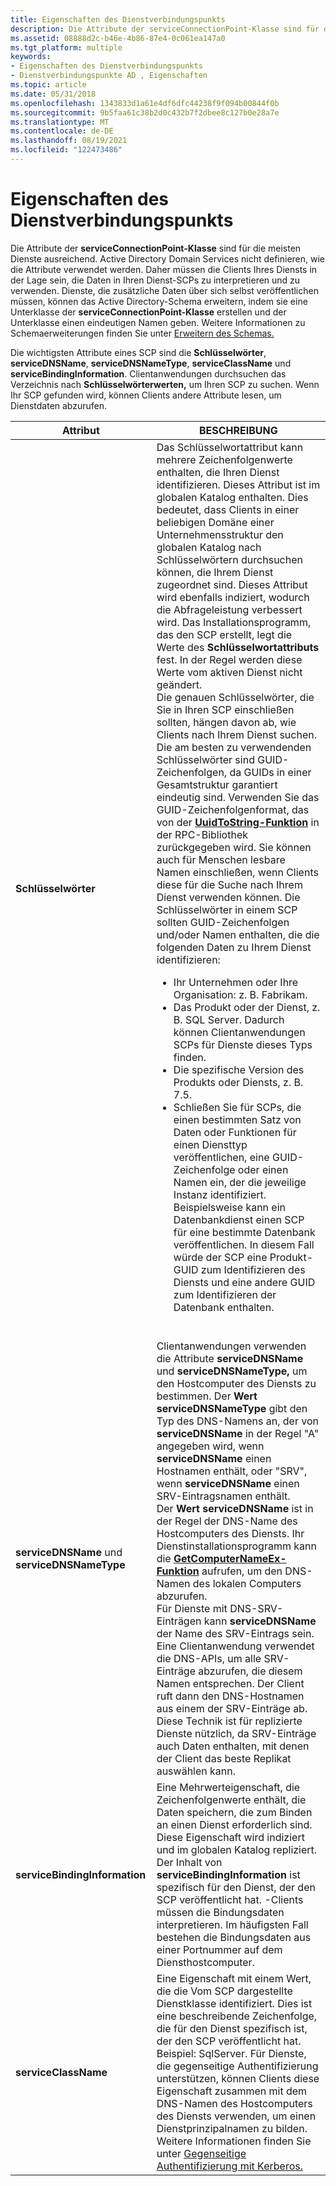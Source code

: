 ```yaml
---
title: Eigenschaften des Dienstverbindungspunkts
description: Die Attribute der serviceConnectionPoint-Klasse sind für die meisten Dienste ausreichend.
ms.assetid: 08888d2c-b46e-4b86-87e4-0c061ea147a0
ms.tgt_platform: multiple
keywords:
- Eigenschaften des Dienstverbindungspunkts
- Dienstverbindungspunkte AD , Eigenschaften
ms.topic: article
ms.date: 05/31/2018
ms.openlocfilehash: 1343833d1a61e4df6dfc44238f9f094b00844f0b
ms.sourcegitcommit: 9b5faa61c38b2d0c432b7f2dbee8c127b0e28a7e
ms.translationtype: MT
ms.contentlocale: de-DE
ms.lasthandoff: 08/19/2021
ms.locfileid: "122473486"
---
```

# <a name="service-connection-point-properties"></a>Eigenschaften des Dienstverbindungspunkts

Die Attribute der **serviceConnectionPoint-Klasse** sind für die meisten Dienste ausreichend. Active Directory Domain Services nicht definieren, wie die Attribute verwendet werden. Daher müssen die Clients Ihres Diensts in der Lage sein, die Daten in Ihren Dienst-SCPs zu interpretieren und zu verwenden. Dienste, die zusätzliche Daten über sich selbst veröffentlichen müssen, können das Active Directory-Schema erweitern, indem sie eine Unterklasse der **serviceConnectionPoint-Klasse** erstellen und der Unterklasse einen eindeutigen Namen geben. Weitere Informationen zu Schemaerweiterungen finden Sie unter [Erweitern des Schemas.](extending-the-schema.md)

Die wichtigsten Attribute eines SCP sind die **Schlüsselwörter**, **serviceDNSName**, **serviceDNSNameType**, **serviceClassName** und **serviceBindingInformation**. Clientanwendungen durchsuchen das Verzeichnis nach **Schlüsselwörterwerten,** um Ihren SCP zu suchen. Wenn Ihr SCP gefunden wird, können Clients andere Attribute lesen, um Dienstdaten abzurufen.




| Attribut | BESCHREIBUNG | 
|-----------|-------------|
| <strong>Schlüsselwörter</strong><br /> | Das <strong></strong> Schlüsselwortattribut kann mehrere Zeichenfolgenwerte enthalten, die Ihren Dienst identifizieren. Dieses Attribut ist im globalen Katalog enthalten. Dies bedeutet, dass Clients in einer beliebigen Domäne einer Unternehmensstruktur den globalen Katalog nach Schlüsselwörtern durchsuchen können, die Ihrem Dienst zugeordnet sind. Dieses Attribut wird ebenfalls indiziert, wodurch die Abfrageleistung verbessert wird. Das Installationsprogramm, das den SCP erstellt, legt die Werte des <strong>Schlüsselwortattributs</strong> fest. In der Regel werden diese Werte vom aktiven Dienst nicht geändert.<br /> Die genauen Schlüsselwörter, die Sie in Ihren SCP einschließen sollten, hängen davon ab, wie Clients nach Ihrem Dienst suchen. Die am besten zu verwendenden Schlüsselwörter sind GUID-Zeichenfolgen, da GUIDs in einer Gesamtstruktur garantiert eindeutig sind. Verwenden Sie das GUID-Zeichenfolgenformat, das von der <a href="/windows/desktop/api/rpcdce/nf-rpcdce-uuidtostring"><strong>UuidToString-Funktion</strong></a> in der RPC-Bibliothek zurückgegeben wird. Sie können auch für Menschen lesbare Namen einschließen, wenn Clients diese für die Suche nach Ihrem Dienst verwenden können. Die Schlüsselwörter in einem SCP sollten GUID-Zeichenfolgen und/oder Namen enthalten, die die folgenden Daten zu Ihrem Dienst identifizieren:<ul><li>Ihr Unternehmen oder Ihre Organisation: z. B. Fabrikam.</li><li>Das Produkt oder der Dienst, z. B. SQL Server. Dadurch können Clientanwendungen SCPs für Dienste dieses Typs finden.</li><li>Die spezifische Version des Produkts oder Diensts, z. B. 7.5.</li><li>Schließen Sie für SCPs, die einen bestimmten Satz von Daten oder Funktionen für einen Diensttyp veröffentlichen, eine GUID-Zeichenfolge oder einen Namen ein, der die jeweilige Instanz identifiziert. Beispielsweise kann ein Datenbankdienst einen SCP für eine bestimmte Datenbank veröffentlichen. In diesem Fall würde der SCP eine Produkt-GUID zum Identifizieren des Diensts und eine andere GUID zum Identifizieren der Datenbank enthalten.</li></ul><br /> | 
| <strong>serviceDNSName</strong> und <strong>serviceDNSNameType</strong><br /> | Clientanwendungen verwenden die Attribute <strong>serviceDNSName</strong> und <strong>serviceDNSNameType,</strong> um den Hostcomputer des Diensts zu bestimmen. Der <strong>Wert serviceDNSNameType</strong> gibt den Typ des DNS-Namens an, der von <strong>serviceDNSName</strong> in der Regel "A" angegeben wird, wenn <strong>serviceDNSName</strong> einen Hostnamen enthält, oder "SRV", wenn <strong>serviceDNSName</strong> einen SRV-Eintragsnamen enthält.<br /> Der <strong>Wert serviceDNSName</strong> ist in der Regel der DNS-Name des Hostcomputers des Diensts. Ihr Dienstinstallationsprogramm kann die <a href="/windows/desktop/api/sysinfoapi/nf-sysinfoapi-getcomputernameexa"><strong>GetComputerNameEx-Funktion</strong></a> aufrufen, um den DNS-Namen des lokalen Computers abzurufen.<br /> Für Dienste mit DNS-SRV-Einträgen kann <strong>serviceDNSName</strong> der Name des SRV-Eintrags sein. Eine Clientanwendung verwendet die DNS-APIs, um alle SRV-Einträge abzurufen, die diesem Namen entsprechen. Der Client ruft dann den DNS-Hostnamen aus einem der SRV-Einträge ab. Diese Technik ist für replizierte Dienste nützlich, da SRV-Einträge auch Daten enthalten, mit denen der Client das beste Replikat auswählen kann.<br /> | 
| <strong>serviceBindingInformation</strong><br /> | Eine Mehrwerteigenschaft, die Zeichenfolgenwerte enthält, die Daten speichern, die zum Binden an einen Dienst erforderlich sind. Diese Eigenschaft wird indiziert und im globalen Katalog repliziert.<br /> Der Inhalt von <strong>serviceBindingInformation</strong> ist spezifisch für den Dienst, der den SCP veröffentlicht hat. -Clients müssen die Bindungsdaten interpretieren. Im häufigsten Fall bestehen die Bindungsdaten aus einer Portnummer auf dem Diensthostcomputer.<br /> | 
| <strong>serviceClassName</strong><br /> | Eine Eigenschaft mit einem Wert, die die Vom SCP dargestellte Dienstklasse identifiziert. Dies ist eine beschreibende Zeichenfolge, die für den Dienst spezifisch ist, der den SCP veröffentlicht hat. Beispiel: SqlServer. Für Dienste, die gegenseitige Authentifizierung unterstützen, können Clients diese Eigenschaft zusammen mit dem DNS-Namen des Hostcomputers des Diensts verwenden, um einen Dienstprinzipalnamen zu bilden. Weitere Informationen finden Sie unter <a href="mutual-authentication-using-kerberos.md">Gegenseitige Authentifizierung mit Kerberos.</a><br /> | 




 

 

